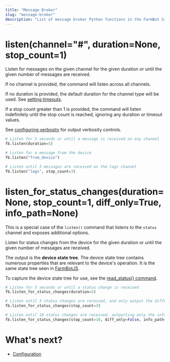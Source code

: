 ```yaml
---
title: "Message Broker"
slug: "message-broker"
description: "List of message broker Python functions in the FarmBot Sidecar Starter Pack"
---
```


# listen(channel="#", duration=None, stop_count=1)

Listen for messages on the given channel for the given duration or until the given number of messages are received.

If no channel is provided, the command will listen across all channels.

If no duration is provided, the default duration for the channel type will be used. See [setting timeouts](../sidecar-starter-pack.md#configure-timeouts).

If a stop count greater than 1 is provided, the command will listen indefinitely until the stop count is reached, ignoring any duration or timeout values.

See [configuring verbosity](../sidecar-starter-pack.md#configure-function-output-verbosity) for output verbosity controls.

```python
# Listen for 5 seconds or until a message is received on any channel
fb.listen(duration=5)

# Listen for a message from the device
fb.listen("from_device")

# Listen until 3 messages are received on the logs channel
fb.listen("logs", stop_count=3)
```

# listen_for_status_changes(duration=None, stop_count=1, diff_only=True, info_path=None)

This is a special case of the `listen()` command that listens to the `status` channel and exposes additional options.

Listen for status changes from the device for the given duration or until the given number of messages are received.

The output is the **device state tree**. The device state tree contains numerous properties that are relevant to the device's operation. It is the same state tree seen in [FarmBotJS](https://github.com/FarmBot/farmbot-js/blob/main/src/interfaces.ts#L6-L25).

To capture the device state tree for use, see the [read_status() command](./configuration.md#read_statuspathnone).

```python
# Listen for 5 seconds or until a status change is received
fb.listen_for_status_changes(duration=5)

# Listen until 3 status changes are received, and only output the difference from the first status
fb.listen_for_status_changes(stop_count=3)

# Listen until 10 status changes are received, outputting only the info at the given path. Note: The reason for the status change may be different than the info requested.
fb.listen_for_status_changes(stop_count=10, diff_only=False, info_path="location_data.position")
```

# What's next?

 * [Configuration](./configuration.md)

